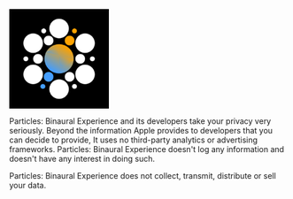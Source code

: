 
<img align="center" width="180" height="180" src="AppIcon.png">

Particles: Binaural Experience and its developers take your privacy very seriously. Beyond the information Apple provides to developers that you can decide to provide, It uses no third-party analytics or advertising frameworks. Particles: Binaural Experience doesn't log any information and  doesn't have any interest in doing such.

Particles: Binaural Experience does not collect, transmit, distribute or sell your data.
